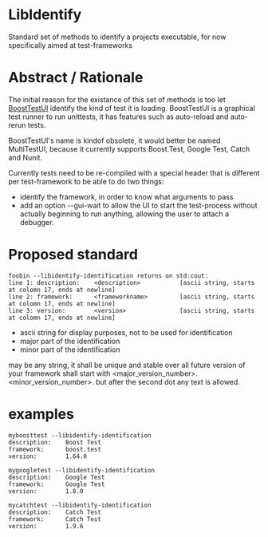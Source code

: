 # LibIdentify
Standard set of methods to identify a projects executable, for now specifically aimed at test-frameworks

# Abstract / Rationale
The initial reason for the existance of this set of methods is too let [BoostTestUI](https://github.com/djeedjay/BoostTestUi) identify the kind of test it is loading. BoostTestUI is a graphical test runner to run unittests, it has features such as auto-reload and auto-rerun tests.

BoostTestUI's name is kindof obsolete, it would better be named MultiTestUI, because it currently supports Boost.Test, Google Test, Catch and Nunit.

Currently tests need to be re-compiled with a special header that is different per test-framework to be able to do two things:
- identify the framework, in order to know what arguments to pass
- add an option --gui-wait to allow the UI to start the test-process without actually beginning to run anything, allowing the user to attach a debugger.

# Proposed standard

```
foobin --libidentify-identification returns on std:cout:
line 1: description:    <description>           [ascii string, starts at colomn 17, ends at newline]
line 2: framework:      <frameworkname>         [ascii string, starts at colomn 17, ends at newline]
line 3: version:        <version>               [ascii string, starts at colomn 17, ends at newline]
```

- <description> ascii string for display purposes, not to be used for identification
- <framework> major part of the identification
- <version> minor part of the identification 

<framework> may be any string, it shall be unique and stable over all future version of your framework
<version> shall start with <major_version_number>.<minor_version_number>. but after the second dot any text is allowed.

# examples 

```
myboosttest --libidentify-identification
description:    Boost Test 
framework:      boost.test
version:        1.64.0

mygoogletest --libidentify-identification
description:    Google Test 
framework:      Google Test
version:        1.8.0

mycatchtest --libidentify-identification
description:    Catch Test 
framework:      Catch Test
version:        1.9.6
```



